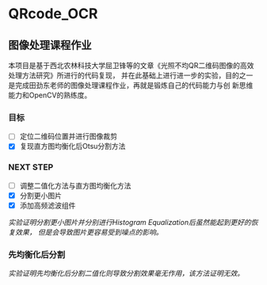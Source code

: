 # QRcode_OCR
## 图像处理课程作业
本项目是基于西北农林科技大学屈卫锋等的文章《光照不均QR二维码图像的高效处理方法研究》所进行的代码复现，
并在此基础上进行进一步的实验，目的之一是完成田劲东老师的图像处理课程作业，再就是锻炼自己的代码能力与创
新思维能力和OpenCV的熟练度。
### 目标

- [ ] 定位二维码位置并进行图像裁剪
- [x] 复现直方图均衡化后Otsu分割方法

### NEXT STEP

- [ ] 调整二值化方法与直方图均衡化方法
- [x] 分割更小图片
- [x] 添加高频滤波组件

*实验证明分割更小图片并分别进行Histogram Equalization后虽然能起到更好的恢复效果，
但是会导致图片更容易受到噪点的影响。*

### 先均衡化后分割
*实验证明先均衡化后分割二值化则导致分割效果毫无作用，该方法证明无效。*